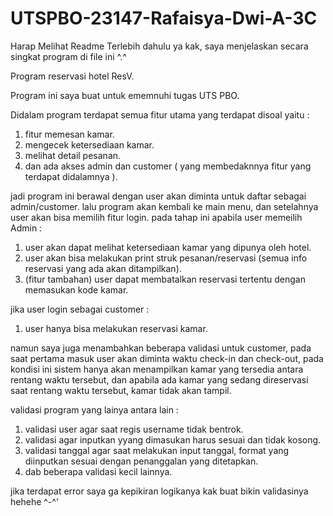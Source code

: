 # UTSPBO-23147-Rafaisya-Dwi-A-3C
Harap Melihat Readme Terlebih dahulu ya kak, saya menjelaskan secara singkat program di file ini ^.^

Program reservasi hotel ResV.

Program ini saya buat untuk ememnuhi tugas UTS PBO.

Didalam program terdapat semua fitur utama yang terdapat disoal yaitu :
1. fitur memesan kamar.
2. mengecek ketersediaan kamar.
3. melihat detail pesanan.
4. dan ada akses admin dan customer ( yang membedaknnya fitur yang terdapat didalamnya ).

jadi program ini berawal dengan user akan diminta untuk daftar sebagai admin/customer.
lalu program akan kembali ke main menu, dan setelahnya user akan bisa memilih fitur login.
pada tahap ini apabila user memeilih Admin :
1. user akan dapat melihat ketersediaan kamar yang dipunya oleh hotel.
2. user akan bisa melakukan print struk pesanan/reservasi (semua info reservasi yang ada akan ditampilkan).
3. (fitur tambahan) user dapat membatalkan reservasi tertentu dengan memasukan kode kamar.

jika user login sebagai customer :
1. user hanya bisa melakukan reservasi kamar.

namun saya juga menambahkan beberapa validasi untuk customer, 
pada saat pertama masuk user akan diminta waktu check-in dan check-out,
pada kondisi ini sistem hanya akan menampilkan kamar yang tersedia antara rentang waktu tersebut,
dan apabila ada kamar yang sedang direservasi saat rentang waktu tersebut, kamar tidak akan tampil.

validasi program yang lainya antara lain :
1. validasi user agar saat regis username tidak bentrok.
2. validasi agar inputkan yyang dimasukan harus sesuai dan tidak kosong.
3. validasi tanggal agar saat melakukan input tanggal, format yang diinputkan sesuai dengan penanggalan yang ditetapkan.
4. dab beberapa validasi kecil lainnya.

jika terdapat error saya ga kepikiran logikanya kak buat bikin validasinya hehehe ^-^'
